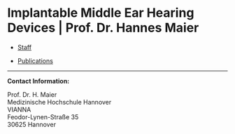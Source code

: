 # Implantable Middle Ear Hearing Devices | Prof. Dr. Hannes Maier  




*  [Staff](maier/staff.html "Staff")

*  [Publications](maier/publications.html "Publications")

***
**Contact Information:**

Prof. Dr. H. Maier    
Medizinische Hochschule Hannover  
VIANNA  
Feodor-Lynen-Straße 35   
30625 Hannover



